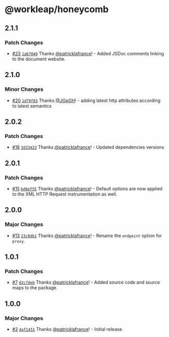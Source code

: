 # @workleap/honeycomb

## 2.1.1

### Patch Changes

- [#23](https://github.com/workleap/wl-honeycomb-web/pull/23) [`1a67049`](https://github.com/workleap/wl-honeycomb-web/commit/1a67049c86c623795a1fd502e64e348bbfb4fd36) Thanks [@patricklafrance](https://github.com/patricklafrance)! - Added JSDoc comments linking to the document website.

## 2.1.0

### Minor Changes

- [#20](https://github.com/workleap/wl-honeycomb-web/pull/20) [`1d79f83`](https://github.com/workleap/wl-honeycomb-web/commit/1d79f834fe2398eaadd2bbf3d7abfb8aa21f3564) Thanks [@JGpGH](https://github.com/JGpGH)! - adding latest http attributes according to latest semantics

## 2.0.2

### Patch Changes

- [#18](https://github.com/workleap/wl-honeycomb-web/pull/18) [`3d33423`](https://github.com/workleap/wl-honeycomb-web/commit/3d3342394b84e2c3de4460ded8e6ed14eae2341c) Thanks [@patricklafrance](https://github.com/patricklafrance)! - Updated dependencies versions

## 2.0.1

### Patch Changes

- [#15](https://github.com/workleap/wl-honeycomb-web/pull/15) [`bd6ef55`](https://github.com/workleap/wl-honeycomb-web/commit/bd6ef555cb2f117e02a7f86704ee2fd7d0af6be0) Thanks [@patricklafrance](https://github.com/patricklafrance)! - Default options are now applied to the XML HTTP Request instrumentation as well.

## 2.0.0

### Major Changes

- [#13](https://github.com/workleap/wl-honeycomb-web/pull/13) [`23c0db1`](https://github.com/workleap/wl-honeycomb-web/commit/23c0db1a51b1cc16eb3463d7a01a33db1f285ce2) Thanks [@patricklafrance](https://github.com/patricklafrance)! - Rename the `endpoint` option for `proxy`.

## 1.0.1

### Patch Changes

- [#7](https://github.com/workleap/wl-honeycomb-web/pull/7) [`d2c7deb`](https://github.com/workleap/wl-honeycomb-web/commit/d2c7deb257b1cdb0cf43d8d791f87b5817024dbc) Thanks [@patricklafrance](https://github.com/patricklafrance)! - Added source code and source maps to the package.

## 1.0.0

### Major Changes

- [#2](https://github.com/workleap/wl-honeycomb-web/pull/2) [`4af1451`](https://github.com/workleap/wl-honeycomb-web/commit/4af145152fcefa651ef44df13013b77d7157caca) Thanks [@patricklafrance](https://github.com/patricklafrance)! - Initial release.
